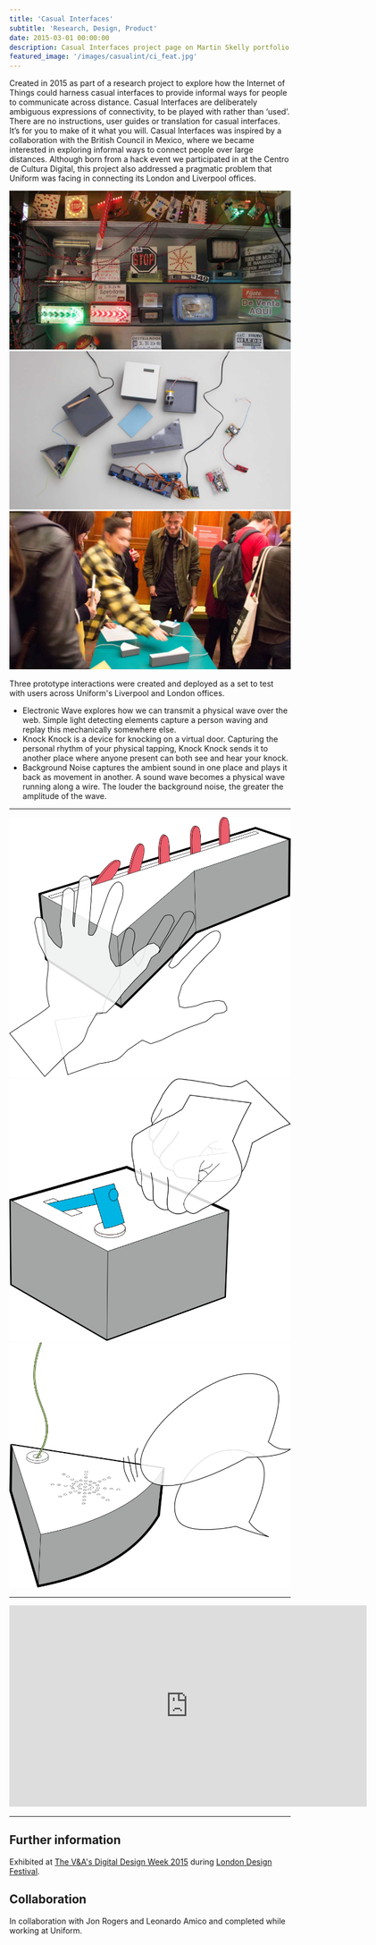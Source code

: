 ```yaml
---
title: 'Casual Interfaces'
subtitle: 'Research, Design, Product'
date: 2015-03-01 00:00:00
description: Casual Interfaces project page on Martin Skelly portfolio website.
featured_image: '/images/casualint/ci_feat.jpg'
---
```


Created in 2015 as part of a research project to explore how the Internet of Things could harness casual interfaces to provide informal ways for people to communicate across distance. Casual Interfaces are deliberately ambiguous expressions of connectivity, to be played with rather than ‘used’. There are no instructions, user guides or translation for casual interfaces. It’s for you to make of it what you will. Casual Interfaces was inspired by a collaboration with the British Council in Mexico, where we became interested in exploring informal ways to connect people over large distances. Although born from a hack event we participated in at the Centro de Cultura Digital, this project also addressed a pragmatic problem that Uniform was facing in connecting its London and Liverpool offices.

<div class="gallery" data-columns="3">
	<img src="/images/casualint/ci_1.jpg">
	<img src="/images/casualint/ci_2.jpg">
	<img src="/images/casualint/ci_3.jpg">
</div>

Three prototype interactions were created and deployed as a set to test with users across Uniform's Liverpool and London offices.

* Electronic Wave explores how we can transmit a physical wave over the web. Simple light detecting elements capture a person waving and replay this mechanically somewhere else.
* Knock Knock is a device for knocking on a virtual door. Capturing the personal rhythm of your physical tapping, Knock Knock sends it to another place where anyone present can both see and hear your knock.
* Background Noise captures the ambient sound in one place and plays it back as movement in another. A sound wave becomes a physical wave running along a wire. The louder the background noise, the greater the amplitude of the wave.

---

<div class="gallery" data-columns="3">
	<img src="/images/casualint/ci_4.png">
	<img src="/images/casualint/ci_5.png">
	<img src="/images/casualint/ci_6.png">
</div>

---

<iframe src="https://player.vimeo.com/video/150344536" width="640" height="360" frameborder="0" allowfullscreen></iframe>

---
## Further information
Exhibited at [The V&A's Digital Design Week 2015](https://www.vam.ac.uk/) during [London Design Festival](https://www.londondesignfestival.com/).

## Collaboration
In collaboration with Jon Rogers and Leonardo Amico and completed while working at Uniform.
